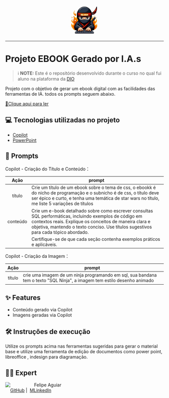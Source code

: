 <p align="center">
    <img width="100" src="https://github.com/Di-Castro/SQL_do_Ninja/blob/main/Ninja.png">
</p>


-------


# Projeto EBOOK Gerado por I.A.s


 > ℹ️ **NOTE:** Este é o repositório desenvolvido durante o curso no qual fui aluno na plataforma da [DIO](https://dio.me)

Projeto com o objetivo de gerar um ebook digital com as facilidades das ferramentas de IA. todos os prompts
seguem abaixo.

<a href="https://github.com/Di-Castro/SQL_do_Ninja/blob/main/Ebook%20-%20SQL%20do%20Ninja.pdf" title="View PDF now"> 📕Clique aqui para ler</a>

## 💻 Tecnologias utilizadas no projeto

- [Copilot](https://copilot.microsoft.com/) 
- [PowerPoint](https://www.microsoft.com/en/microsoft-365/powerpoint)

## 🧠 Prompts


Copilot - Criação do Título e Conteúdo：

|   Ação   | prompt                                                                                                                                                                                                                                                                         |
| :------: | ------------------------------------------------------------------------------------------------------------------------------------------------------------------------------------------------------------------------------------------------------------------------------ |
|  título  | Crie um título de um ebook sobre o tema de css, o ebookk é do nicho de programação e o subnicho é de css, o título deve ser épico e curto, e tenha uma temática de star wars no título, me liste 5 variações de títulos                                                        |
| conteúdo | Crie um e-book detalhado sobre como escrever consultas SQL performáticas, incluindo exemplos de código em contextos reais. Explique os conceitos de maneira clara e objetiva, mantendo o texto conciso. Use títulos sugestivos para cada tópico abordado.                      |
|          | Certifique-se de que cada seção contenha exemplos práticos e aplicáveis.                                                                                                                                                                                                       |


Copilot - Criação da Imagem：

|  Ação  | prompt                                                                                                                   |
| :----: | ------------------------------------------------------------------------------------------------------------------------ |
| título | crie uma imagem de um ninja programando em sql, sua bandana tem o texto "SQL Ninja", a imagem tem estilo desenho animado |

## ✨ Features

- Conteúdo gerado via Copilot
- Imagens geradas via Copilot

## 🛠️ Instruções de execução

Utilize os prompts acima nas ferramentas sugeridas para gerar o material base e utilize uma ferramenta de edição de documentos como power point, libreoffice , indesign para diagramação.

## 👨‍💻 Expert

<p>
    <img 
      align=left 
      margin=10 
      width=80 
      src="https://avatars.githubusercontent.com/u/190566725?v=4"
    />
    <p>&nbsp&nbsp&nbspFelipe Aguiar<br>
    &nbsp&nbsp&nbsp
    <a href="https://github.com/Di-Castro/">
    GitHub</a>&nbsp;|&nbsp;
    <a href="https://www.linkedin.com">MLinkedIn</a>
</p>

</p>
<br/><br/>
<p>
